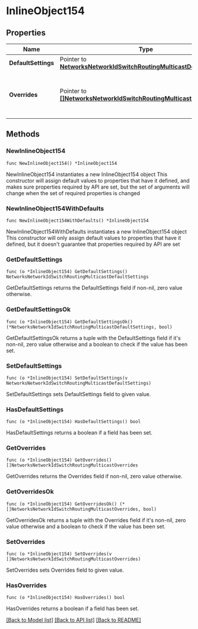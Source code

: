 # InlineObject154

## Properties

Name | Type | Description | Notes
------------ | ------------- | ------------- | -------------
**DefaultSettings** | Pointer to [**NetworksNetworkIdSwitchRoutingMulticastDefaultSettings**](NetworksNetworkIdSwitchRoutingMulticastDefaultSettings.md) |  | [optional] 
**Overrides** | Pointer to [**[]NetworksNetworkIdSwitchRoutingMulticastOverrides**](NetworksNetworkIdSwitchRoutingMulticastOverrides.md) | Array of paired switches/stacks/profiles and corresponding multicast settings. An empty array will clear the multicast settings. | [optional] 

## Methods

### NewInlineObject154

`func NewInlineObject154() *InlineObject154`

NewInlineObject154 instantiates a new InlineObject154 object
This constructor will assign default values to properties that have it defined,
and makes sure properties required by API are set, but the set of arguments
will change when the set of required properties is changed

### NewInlineObject154WithDefaults

`func NewInlineObject154WithDefaults() *InlineObject154`

NewInlineObject154WithDefaults instantiates a new InlineObject154 object
This constructor will only assign default values to properties that have it defined,
but it doesn't guarantee that properties required by API are set

### GetDefaultSettings

`func (o *InlineObject154) GetDefaultSettings() NetworksNetworkIdSwitchRoutingMulticastDefaultSettings`

GetDefaultSettings returns the DefaultSettings field if non-nil, zero value otherwise.

### GetDefaultSettingsOk

`func (o *InlineObject154) GetDefaultSettingsOk() (*NetworksNetworkIdSwitchRoutingMulticastDefaultSettings, bool)`

GetDefaultSettingsOk returns a tuple with the DefaultSettings field if it's non-nil, zero value otherwise
and a boolean to check if the value has been set.

### SetDefaultSettings

`func (o *InlineObject154) SetDefaultSettings(v NetworksNetworkIdSwitchRoutingMulticastDefaultSettings)`

SetDefaultSettings sets DefaultSettings field to given value.

### HasDefaultSettings

`func (o *InlineObject154) HasDefaultSettings() bool`

HasDefaultSettings returns a boolean if a field has been set.

### GetOverrides

`func (o *InlineObject154) GetOverrides() []NetworksNetworkIdSwitchRoutingMulticastOverrides`

GetOverrides returns the Overrides field if non-nil, zero value otherwise.

### GetOverridesOk

`func (o *InlineObject154) GetOverridesOk() (*[]NetworksNetworkIdSwitchRoutingMulticastOverrides, bool)`

GetOverridesOk returns a tuple with the Overrides field if it's non-nil, zero value otherwise
and a boolean to check if the value has been set.

### SetOverrides

`func (o *InlineObject154) SetOverrides(v []NetworksNetworkIdSwitchRoutingMulticastOverrides)`

SetOverrides sets Overrides field to given value.

### HasOverrides

`func (o *InlineObject154) HasOverrides() bool`

HasOverrides returns a boolean if a field has been set.


[[Back to Model list]](../README.md#documentation-for-models) [[Back to API list]](../README.md#documentation-for-api-endpoints) [[Back to README]](../README.md)


